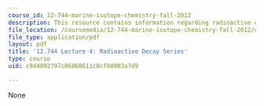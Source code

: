 ```yaml
---
course_id: 12-744-marine-isotope-chemistry-fall-2012
description: This resource contains information regarding radioactive decay series.
file_location: /coursemedia/12-744-marine-isotope-chemistry-fall-2012/c9d4092797c06068611c0cfb0903a7d9_MIT12_744F12_Lec4.pdf
file_type: application/pdf
layout: pdf
title: '12.744 Lecture 4: Radioactive Decay Series'
type: course
uid: c9d4092797c06068611c0cfb0903a7d9

---
```

None